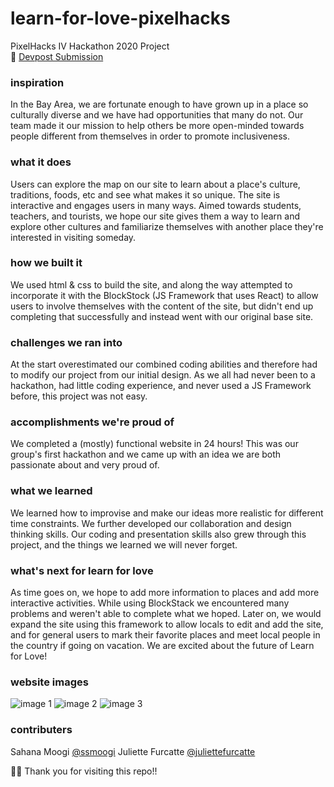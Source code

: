 # learn-for-love-pixelhacks
PixelHacks IV Hackathon 2020 Project <br>
🔗 [Devpost Submission](https://devpost.com/software/learn-for-love)

### inspiration
In the Bay Area, we are fortunate enough to have grown up in a place so culturally diverse and we have had opportunities that many do not. Our team made it our mission to help others be more open-minded towards people different from themselves in order to promote inclusiveness.

### what it does
Users can explore the map on our site to learn about a place's culture, traditions, foods, etc and see what makes it so unique. The site is interactive and engages users in many ways. Aimed towards students, teachers, and tourists, we hope our site gives them a way to learn and explore other cultures and familiarize themselves with another place they're interested in visiting someday.

### how we built it
We used html & css to build the site, and along the way attempted to incorporate it with the BlockStock (JS Framework that uses React) to allow users to involve themselves with the content of the site, but didn't end up completing that successfully and instead went with our original base site.

### challenges we ran into
At the start overestimated our combined coding abilities and therefore had to modify our project from our initial design. As we all had never been to a hackathon, had little coding experience, and never used a JS Framework before, this project was not easy.

### accomplishments we're proud of
We completed a (mostly) functional website in 24 hours! This was our group's first hackathon and we came up with an idea we are both passionate about and very proud of.

### what we learned
We learned how to improvise and make our ideas more realistic for different time constraints. We further developed our collaboration and design thinking skills. Our coding and presentation skills also grew through this project, and the things we learned we will never forget.

### what's next for learn for love
As time goes on, we hope to add more information to places and add more interactive activities. While using BlockStack we encountered many problems and weren't able to complete what we hoped. Later on, we would expand the site using this framework to allow locals to edit and add the site, and for general users to mark their favorite places and meet local people in the country if going on vacation. We are excited about the future of Learn for Love!

### website images
![image 1](https://challengepost-s3-challengepost.netdna-ssl.com/photos/production/software_photos/000/923/180/datas/gallery.jpg)
![image 2](https://challengepost-s3-challengepost.netdna-ssl.com/photos/production/software_photos/000/923/181/datas/gallery.jpg)
![image 3](https://challengepost-s3-challengepost.netdna-ssl.com/photos/production/software_photos/000/923/182/datas/gallery.jpg)

### contributers
Sahana Moogi [@ssmoogi](https://github.com/ssmoogi)
Juliette Furcatte [@juliettefurcatte](https://devpost.com/juliettefurcatte)

💖🌐 Thank you for visiting this repo!!
